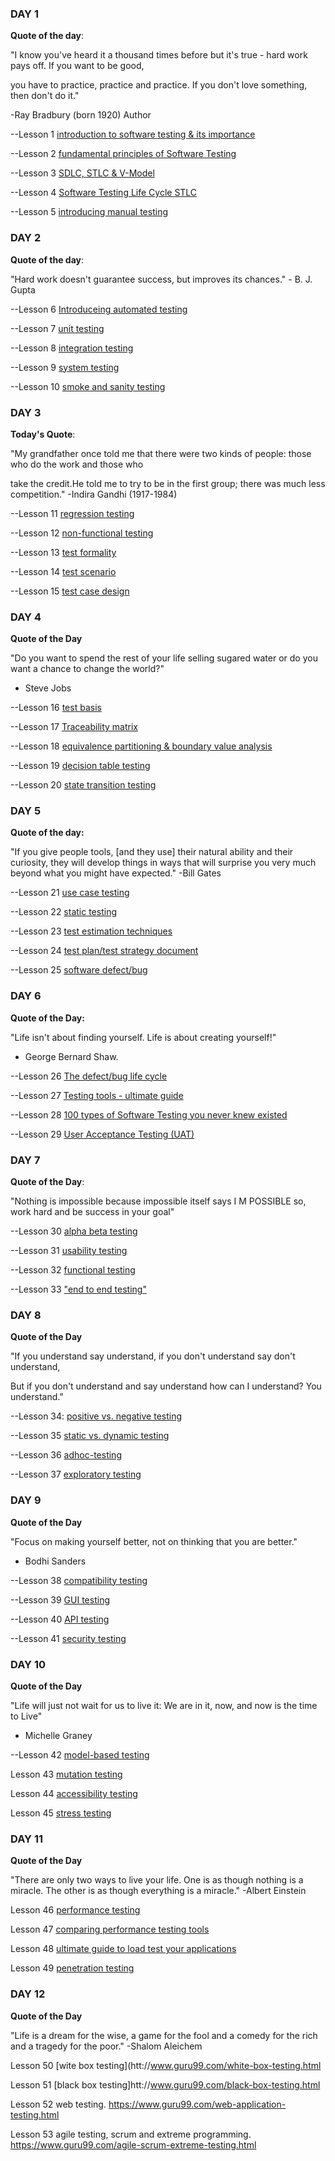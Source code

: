 ### DAY 1

**Quote of the day**:

"I know you've heard it a thousand times before  but it's true - hard work pays off. If you want to be good,

you have to practice, practice and practice. If you don't love something, then don't do it."

-Ray Bradbury (born 1920) Author

--Lesson 1
 [introduction to software testing & its importance](https://www.guru99.com/software-testing-introduction-importance.html)

--Lesson 2
 [fundamental principles of Software Testing](https://www.guru99.com/software-testing-seven-principles.html)

--Lesson 3
 [SDLC, STLC & V-Model](https://www.guru99.com/v-model-software-testing.html)

--Lesson 4
[Software Testing Life Cycle STLC](https://www.guru99.com/software-testing-life-cycle.html)

--Lesson 5
 [introducing manual testing](https://www.guru99.com/manual-testing.html)
 
 
 ### DAY 2
 
 **Quote of the day**:

"Hard work doesn't guarantee success, but improves its chances."
         - B. J. Gupta 
 
 --Lesson 6
 [Introduceing automated testing](https://www.guru99.com/automation-testing.html)
 
--Lesson 7
[unit testing](https://www.guru99.com/unit-testing-guide.html)

--Lesson 8
[integration testing](https://www.guru99.com/integration-testing.html)

--Lesson 9
[system testing](https://www.guru99.com/system-testing.html)

--Lesson 10
[smoke and sanity testing](https://www.guru99.com/smoke-sanity-testing.html)


### DAY 3

**Today's Quote**:

"My grandfather once told me that there were two kinds of people: those who do the work and those who

take the credit.He told me to try to be in the first group; there was much less competition."
-Indira Gandhi (1917-1984)

--Lesson 11
[regression testing](https://www.guru99.com/regression-testing.html)


--Lesson 12
[non-functional testing](https://www.guru99.com/non-functional-testing.html)

 
--Lesson 13
[test formality](https://www.guru99.com/testing-documentation.html)
 
 
--Lesson 14
[test scenario](https://www.guru99.com/test-scenario.html)
 
 
--Lesson 15
[test case design](https://www.guru99.com/test-case.html)


### DAY 4

**Quote of the Day**

"Do you want to spend the rest of your life selling sugared water or do you want a chance to change the world?"
- Steve Jobs

--Lesson 16
[test basis](https://www.guru99.com/test-analysis-basis.html)
 
 
--Lesson 17
[Traceability matrix](https://www.guru99.com/traceability-matrix.html)
 
 
--Lesson 18
[equivalence partitioning & boundary value analysis](https://www.guru99.com/equivalence-partitioning-boundary-value-analysis.html)
 
 
--Lesson 19
[decision table testing](https://www.guru99.com/decision-table-testing.html)
 
 
--Lesson 20
[state transition testing](https://www.guru99.com/state-transition-testing.html)


### DAY 5

**Quote of the day:**

"If you give people tools, [and they use] their natural ability and their curiosity, they will develop things in
ways that will surprise you very much beyond what you might have expected."
-Bill Gates

--Lesson 21
[use case testing](https://www.guru99.com/use-case-testing.html)


--Lesson 22
[static testing](https://www.guru99.com/testing-review.html)
 
 
--Lesson 23
[test estimation techniques](https://www.guru99.com/an-expert-view-on-test-estimation.html)


--Lesson 24
[test plan/test strategy document](https://www.guru99.com/what-everybody-ought-to-know-about-test-planing.html)
 
 
--Lesson 25
[software defect/bug](https://www.guru99.com/defect-management-process.html)


### DAY 6

**Quote of the Day:**

"Life isn't about finding yourself. Life is about creating yourself!"
 - George Bernard Shaw.

--Lesson 26
[The defect/bug life cycle](https://www.guru99.com/defect-life-cycle.html)
 
 
--Lesson 27
[Testing tools - ultimate guide](https://www.guru99.com/testing-tools.html)
 
 
--Lesson 28
[100 types of Software Testing you never knew existed](https://www.guru99.com/types-of-software-testing.html)
 
 
--Lesson 29
[User Acceptance Testing (UAT)](https://www.guru99.com/user-acceptance-testing.html)


### DAY 7 

**Quote of the Day**:

"Nothing is impossible because impossible itself says I M POSSIBLE so, work hard
and be success in your goal"

--Lesson 30
[alpha beta testing](https://www.guru99.com/alpha-beta-testing-demystified.html)


--Lesson 31
[usability testing](https://www.guru99.com/usability-testing-tutorial.html)


--Lesson 32
[functional testing](https://www.guru99.com/functional-testing.html)


--Lesson 33
["end to end testing"](https://www.guru99.com/end-to-end-testing.html)


### DAY 8

**Quote of the Day**

"If you understand say understand, if you don't understand say don't understand,

But if you don't understand and say understand how can I understand? You understand."

--Lesson 34:
[positive vs. negative testing](https://www.guru99.com/positive-vs-negative-testing.html)
 

--Lesson 35
[static vs. dynamic testing](https://www.guru99.com/static-dynamic-testing.html)
 
 
--Lesson 36
[adhoc-testing](https://www.guru99.com/adhoc-testing.html)

 
--Lesson 37
[exploratory testing](https://www.guru99.com/exploratory-testing.html)


### DAY 9

**Quote of the Day**

"Focus on making yourself better, not on thinking that you are better."
- Bodhi Sanders

--Lesson 38
[compatibility testing](https://www.guru99.com/compatibility-testing.html)
 
 
--Lesson 39
[GUI testing](https://www.guru99.com/gui-testing.html)
 
 
--Lesson 40
[API testing](https://www.guru99.com/api-testing.html)
 
 
--Lesson 41
[security testing](https://www.guru99.com/what-is-security-testing.html)


### DAY 10 

**Quote of the Day**

"Life will just not wait for us to live it: We are in it, now, and now is the time to Live"
- Michelle Graney

--Lesson 42
[model-based testing](https://www.guru99.com/model-based-testing-tutorial.html)
 
 
Lesson 43
[mutation testing](https://www.guru99.com/mutation-testing.html)
 
 
Lesson 44
[accessibility testing](https://www.guru99.com/accessibility-testing.html)
 
 
Lesson 45
[stress testing](https://www.guru99.com/stress-testing.html)

### DAY 11 

**Quote of the Day**

"There are only two ways to live your life. One is as though nothing is a miracle. The other is as though everything is a miracle."
-Albert Einstein

Lesson 46
[performance testing](https://www.guru99.com/performance-testing.html)
 
 
Lesson 47
[comparing performance testing tools](https://www.guru99.com/performance-testing-tools.html)
 
 
Lesson 48
[ultimate guide to load test your applications](https://www.guru99.com/load-testing.html)


Lesson 49
[penetration testing](https://www.guru99.com/learn-penetration-testing.html)


### DAY 12 

**Quote of the Day**

"Life is a dream for the wise, a game for the fool and a comedy for the rich and a tragedy for the poor."
-Shalom Aleichem

Lesson 50
[wite box testing](htt://www.guru99.com/white-box-testing.html

 
Lesson 51
[black box testing]htt://www.guru99.com/black-box-testing.html
 
 
Lesson 52
web testing.
https://www.guru99.com/web-application-testing.html
 
 
Lesson 53
agile testing, scrum and extreme programming.
https://www.guru99.com/agile-scrum-extreme-testing.html
